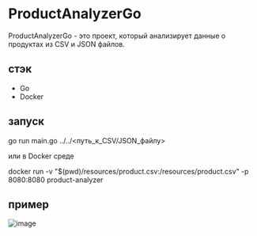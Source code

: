 # ProductAnalyzerGo

ProductAnalyzerGo - это проект, который анализирует данные о продуктах из CSV и JSON файлов.

## стэк

- Go 
- Docker 

## запуск

go run main.go ../../<путь_к_CSV/JSON_файлу>

или в Docker среде

docker run -v "$(pwd)/resources/product.csv:/resources/product.csv" -p 8080:8080 product-analyzer

## пример

![image](https://github.com/Konstant1nov1ch/ProductsAnalyzerGo/assets/105445251/1833dc92-6cba-4d03-a180-d847d8d5646a)


